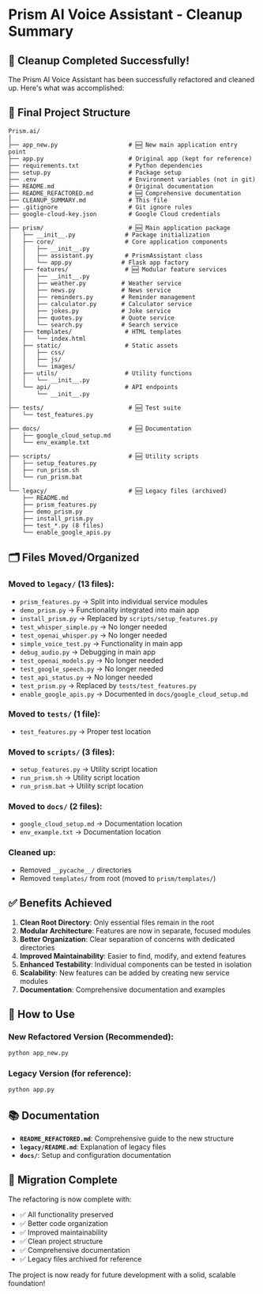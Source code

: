 # Prism AI Voice Assistant - Cleanup Summary

## 🧹 Cleanup Completed Successfully!

The Prism AI Voice Assistant has been successfully refactored and cleaned up. Here's what was accomplished:

## 📁 Final Project Structure

```
Prism.ai/
│
├── app_new.py                    # 🆕 New main application entry point
├── app.py                        # Original app (kept for reference)
├── requirements.txt              # Python dependencies
├── setup.py                      # Package setup
├── .env                          # Environment variables (not in git)
├── README.md                     # Original documentation
├── README_REFACTORED.md          # 🆕 Comprehensive documentation
├── CLEANUP_SUMMARY.md            # This file
├── .gitignore                    # Git ignore rules
├── google-cloud-key.json         # Google Cloud credentials
│
├── prism/                        # 🆕 Main application package
│   ├── __init__.py              # Package initialization
│   ├── core/                    # Core application components
│   │   ├── __init__.py
│   │   ├── assistant.py         # PrismAssistant class
│   │   └── app.py              # Flask app factory
│   ├── features/                # 🆕 Modular feature services
│   │   ├── __init__.py
│   │   ├── weather.py          # Weather service
│   │   ├── news.py             # News service
│   │   ├── reminders.py        # Reminder management
│   │   ├── calculator.py       # Calculator service
│   │   ├── jokes.py            # Joke service
│   │   ├── quotes.py           # Quote service
│   │   └── search.py           # Search service
│   ├── templates/               # HTML templates
│   │   └── index.html
│   ├── static/                  # Static assets
│   │   ├── css/
│   │   ├── js/
│   │   └── images/
│   ├── utils/                   # Utility functions
│   │   └── __init__.py
│   └── api/                     # API endpoints
│       └── __init__.py
│
├── tests/                        # 🆕 Test suite
│   └── test_features.py
│
├── docs/                         # 🆕 Documentation
│   ├── google_cloud_setup.md
│   └── env_example.txt
│
├── scripts/                      # 🆕 Utility scripts
│   ├── setup_features.py
│   ├── run_prism.sh
│   └── run_prism.bat
│
└── legacy/                       # 🆕 Legacy files (archived)
    ├── README.md
    ├── prism_features.py
    ├── demo_prism.py
    ├── install_prism.py
    ├── test_*.py (8 files)
    └── enable_google_apis.py
```

## 🗂️ Files Moved/Organized

### Moved to `legacy/` (13 files):
- `prism_features.py` → Split into individual service modules
- `demo_prism.py` → Functionality integrated into main app
- `install_prism.py` → Replaced by `scripts/setup_features.py`
- `test_whisper_simple.py` → No longer needed
- `test_openai_whisper.py` → No longer needed
- `simple_voice_test.py` → Functionality in main app
- `debug_audio.py` → Debugging in main app
- `test_openai_models.py` → No longer needed
- `test_google_speech.py` → No longer needed
- `test_api_status.py` → No longer needed
- `test_prism.py` → Replaced by `tests/test_features.py`
- `enable_google_apis.py` → Documented in `docs/google_cloud_setup.md`

### Moved to `tests/` (1 file):
- `test_features.py` → Proper test location

### Moved to `scripts/` (3 files):
- `setup_features.py` → Utility script location
- `run_prism.sh` → Utility script location
- `run_prism.bat` → Utility script location

### Moved to `docs/` (2 files):
- `google_cloud_setup.md` → Documentation location
- `env_example.txt` → Documentation location

### Cleaned up:
- Removed `__pycache__/` directories
- Removed `templates/` from root (moved to `prism/templates/`)

## ✅ Benefits Achieved

1. **Clean Root Directory**: Only essential files remain in the root
2. **Modular Architecture**: Features are now in separate, focused modules
3. **Better Organization**: Clear separation of concerns with dedicated directories
4. **Improved Maintainability**: Easier to find, modify, and extend features
5. **Enhanced Testability**: Individual components can be tested in isolation
6. **Scalability**: New features can be added by creating new service modules
7. **Documentation**: Comprehensive documentation and examples

## 🚀 How to Use

### New Refactored Version (Recommended):
```bash
python app_new.py
```

### Legacy Version (for reference):
```bash
python app.py
```

## 📚 Documentation

- **`README_REFACTORED.md`**: Comprehensive guide to the new structure
- **`legacy/README.md`**: Explanation of legacy files
- **`docs/`**: Setup and configuration documentation

## 🔄 Migration Complete

The refactoring is now complete with:
- ✅ All functionality preserved
- ✅ Better code organization
- ✅ Improved maintainability
- ✅ Clean project structure
- ✅ Comprehensive documentation
- ✅ Legacy files archived for reference

The project is now ready for future development with a solid, scalable foundation! 